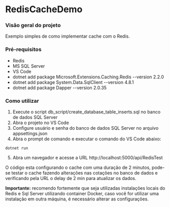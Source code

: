 
# RedisCacheDemo

### Visão geral do projeto
Exemplo simples de como implementar cache com o Redis.

### Pré-requisitos
* Redis
* MS SQL Server 
* VS Code
* dotnet add package Microsoft.Extensions.Caching.Redis --version 2.2.0
* dotnet add package System.Data.SqlClient --version 4.8.1
* dotnet add package Dapper --version 2.0.35

### Como utilizar
1. Execute o script db_script/create_database_table_inserts.sql no banco de dados SQL Server
2. Abra o projeto no VS Code
3. Configure usuário e senha do banco de dados SQL Server no arquivo appsettings.json
4. Abra o prompt de comando e executar o comando do VS Code abaixo:
```
dotnet run
```
5. Abra um navegador e acesse a URL http://localhost:5000/api/RedisTest

O código esta configurando o cache com uma duração de 2 minutos, pode-se testar o cache fazendo alterações nas cotações no banco de dados e verificando pela URL o delay de 2 min para atualizar os dados.

**Importante:** recomendo fortemente que seja utilizadas instalações locais do Redis e Sql Server utilizando container Docker, caso você for utilizar uma instalação em outra máquina, é necessário alterar as configurações.
